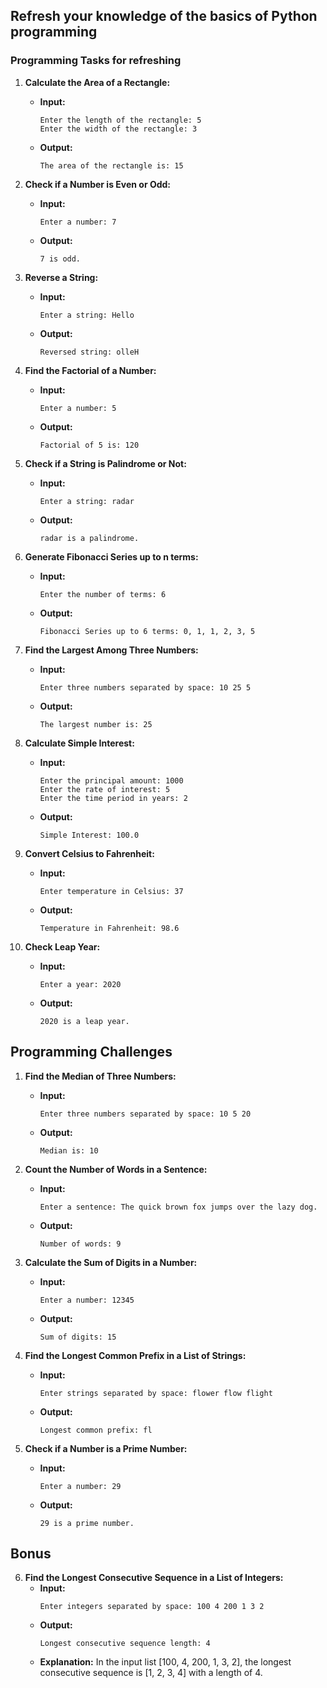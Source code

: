 ## Refresh your knowledge of the basics of Python programming

### Programming Tasks for refreshing

1. **Calculate the Area of a Rectangle:**

   - **Input:**
     ```
     Enter the length of the rectangle: 5
     Enter the width of the rectangle: 3
     ```
   - **Output:**
     ```
     The area of the rectangle is: 15
     ```

2. **Check if a Number is Even or Odd:**

   - **Input:**
     ```
     Enter a number: 7
     ```
   - **Output:**
     ```
     7 is odd.
     ```

3. **Reverse a String:**

   - **Input:**
     ```
     Enter a string: Hello
     ```
   - **Output:**
     ```
     Reversed string: olleH
     ```

4. **Find the Factorial of a Number:**

   - **Input:**
     ```
     Enter a number: 5
     ```
   - **Output:**
     ```
     Factorial of 5 is: 120
     ```

5. **Check if a String is Palindrome or Not:**

   - **Input:**
     ```
     Enter a string: radar
     ```
   - **Output:**
     ```
     radar is a palindrome.
     ```

6. **Generate Fibonacci Series up to n terms:**

   - **Input:**
     ```
     Enter the number of terms: 6
     ```
   - **Output:**
     ```
     Fibonacci Series up to 6 terms: 0, 1, 1, 2, 3, 5
     ```

7. **Find the Largest Among Three Numbers:**

   - **Input:**
     ```
     Enter three numbers separated by space: 10 25 5
     ```
   - **Output:**
     ```
     The largest number is: 25
     ```

8. **Calculate Simple Interest:**

   - **Input:**
     ```
     Enter the principal amount: 1000
     Enter the rate of interest: 5
     Enter the time period in years: 2
     ```
   - **Output:**
     ```
     Simple Interest: 100.0
     ```

9. **Convert Celsius to Fahrenheit:**

   - **Input:**
     ```
     Enter temperature in Celsius: 37
     ```
   - **Output:**
     ```
     Temperature in Fahrenheit: 98.6
     ```

10. **Check Leap Year:**
    - **Input:**
      ```
      Enter a year: 2020
      ```
    - **Output:**
      ```
      2020 is a leap year.
      ```

## Programming Challenges

1. **Find the Median of Three Numbers:**

   - **Input:**
     ```
     Enter three numbers separated by space: 10 5 20
     ```
   - **Output:**
     ```
     Median is: 10
     ```

2. **Count the Number of Words in a Sentence:**

   - **Input:**
     ```
     Enter a sentence: The quick brown fox jumps over the lazy dog.
     ```
   - **Output:**
     ```
     Number of words: 9
     ```

3. **Calculate the Sum of Digits in a Number:**

   - **Input:**
     ```
     Enter a number: 12345
     ```
   - **Output:**
     ```
     Sum of digits: 15
     ```

4. **Find the Longest Common Prefix in a List of Strings:**

   - **Input:**
     ```
     Enter strings separated by space: flower flow flight
     ```
   - **Output:**
     ```
     Longest common prefix: fl
     ```

5. **Check if a Number is a Prime Number:**
   - **Input:**
     ```
     Enter a number: 29
     ```
   - **Output:**
     ```
     29 is a prime number.
     ```

## Bonus

6. **Find the Longest Consecutive Sequence in a List of Integers:**
   - **Input:**
     ```
     Enter integers separated by space: 100 4 200 1 3 2
     ```
   - **Output:**
     ```
     Longest consecutive sequence length: 4
     ```
   - **Explanation:**
     In the input list [100, 4, 200, 1, 3, 2], the longest consecutive sequence is [1, 2, 3, 4] with a length of 4.
